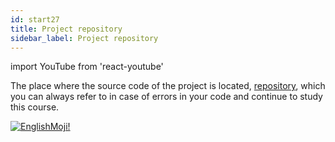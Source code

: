 ```yaml
---
id: start27
title: Project repository
sidebar_label: Project repository
---
```


import YouTube from 'react-youtube'


The place where the source code of the project is located, [repository](https://github.com/react-native-village/react-native-init), which you can always refer to in case of errors in your code and continue to study this course.

<YouTube videoId='Uqhh9l_ImLg' />

[![EnglishMoji!](/img/logo/NeuroCoder.png)](https://vk.com/neurocoder)
